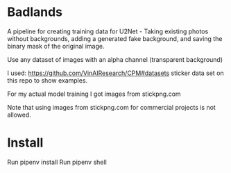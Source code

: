 # Badlands
A pipeline for creating training data for U2Net - Taking existing photos without backgrounds, adding a generated fake background, and saving the binary mask of the original image.


Use any dataset of images with an alpha channel (transparent background)


I used: https://github.com/VinAIResearch/CPM#datasets sticker data set on this repo to show examples.

For my actual model training I got images from stickpng.com 

Note that using images from stickpng.com for commercial projects is not allowed.
# Install
Run pipenv install
Run pipenv shell


